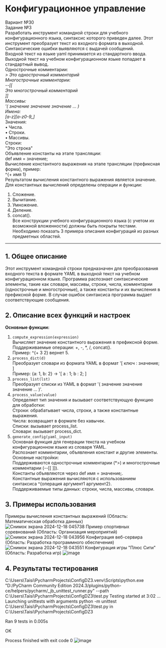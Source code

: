 # Конфигурационное управление
Вариант №30 <br/>
Задание №3 <br/>
Разработать инструмент командной строки для учебного конфигурационного языка, синтаксис которого приведен далее. Этот инструмент преобразует текст из входного формата в выходной. 
Синтаксические ошибки выявляются с выдачей сообщений.  <br/>
Входной текст на языке yaml принимается из стандартного ввода. Выходной текст на учебном конфигурационном языке попадает в стандартный вывод. <br/>
Однострочные комментарии:<br/>
*> Это однострочный комментарий  <br/>
Многострочные комментарии: <br/>
--[[  <br/>
Это многострочный комментарий <br/>
]] <br/>
Массивы: <br/>
'( значение значение значение ... ) <br/>
Имена: <br/> 
[a-z][a-z0-9_]* <br/>
Значения: <br/>
• Числа. <br/>
• Строки. <br/>
• Массивы. <br/>
Строки: <br/>
"Это строка"<br/>
Объявление константы на этапе трансляции: <br/>
def имя = значение; <br/>
Вычисление константного выражения на этапе трансляции (префиксная форма), пример: <br/>
^{+ имя 1} <br/>
Результатом вычисления константного выражения является значение. <br/>
Для константных вычислений определены операции и функции: <br/>
1. Сложение. <br/>
2. Вычитание.<br/>
3. Умножение.<br/>
4. Деление.<br/>
5. concat().<br/>
Все конструкции учебного конфигурационного языка (с учетом их возможной вложенности) должны быть покрыты тестами. Необходимо показать 3 примера описания конфигураций из разных предметных областей. <br/>
***

## 1. Общее описание<br/>
Этот инструмент командной строки предназначен для преобразования входного текста в формате YAML в выходной текст на учебном конфигурационном языке. 
Программа распознает синтаксические элементы, такие как словари, массивы, строки, числа, комментарии (однострочные и многострочные), а также константы и их вычисления в префиксной форме. В случае 
ошибок синтаксиса программа выдает соответствующие сообщения. <br/>  
## 2. Описание всех функций и настроек <br/> 
**Основные функции:** <br/> 
1. `compute_expression(expression)` <br/> 
Вычисляет значение константного выражения в префиксной форме.<br/> 
Поддерживаемые операции: +, -, *, /, concat().<br/> 
Пример: ^{+ 3 2} вернет 5.<br/> 
2. `process_dict(d)`<br/>
Преобразует словари из формата YAML в формат '[ ключ : значение; ] <br/>
Пример: {a: 1, b: 2} → '[ a : 1; b : 2; ]
3. `process_list(lst)`<br/>
Преобразует списки из YAML в формат '( значение значение значение ... )'.<br/>
4. `process_value(value)`<br/>
Определяет тип значения и вызывает соответствующую функцию для обработки:<br/> 
Строки: обрабатывает числа, строки, а также константные выражения.<br/>
Числа: возвращает в формате без кавычек.<br/>
Списки: вызывает process_list.<br/>
Словари: вызывает process_dict.<br/>
6. `generate_config(yaml_input)`<br/>
Основная функция для генерации текста на учебном конфигурационном языке из словаря YAML.<br/>
Распознает комментарии, объявления констант и другие элементы.<br/>
Основные настройки:<br/>
Поддерживаются однострочные комментарии (*>) и многострочные комментарии (--[[ ]]).<br/>
Константы объявляются через def имя = значение;.<br/>
Константные выражения вычисляются с использованием синтаксиса ^{операция аргумент1 аргумент2}.<br/>
Поддерживаемые типы данных: строки, числа, массивы, словари.<br/>
## 3. Примеры использования <br/>
Примеры вычисления константных выражений (Область: Математическая обработка данных)
![Снимок экрана 2024-12-18 045738](https://github.com/user-attachments/assets/4d727ed7-e875-498b-a9b6-e5d2f569953e)
Пример спортивных соревнований (Область: Организация мероприятий)
![Снимок экрана 2024-12-18 043956](https://github.com/user-attachments/assets/a72d0e2e-ae88-4aef-b9c1-5a6ce7a6c0aa)
Конфиграция веб-сервира (Область: Разработка программного обеспечения)
![Снимок экрана 2024-12-18 043551](https://github.com/user-attachments/assets/b7b7699c-f1b1-412b-8194-405d5954f605)
Конфигурация игры "Плюс Сити" (Область: Разработка игр)
![image](https://github.com/user-attachments/assets/1b17afa1-98bc-46a0-9fc2-d83162af9abe)
## 4. Результаты тестирования<br/>
C:\Users\Taisi\PycharmProjects\ConfigDZ3\.venv\Scripts\python.exe "D:/PyCharm Community Edition 2024.3/plugins/python-ce/helpers/pycharm/_jb_unittest_runner.py" --path C:\Users\Taisi\PycharmProjects\ConfigDZ3\test.py 
Testing started at 3:02 ...
Launching unittests with arguments python -m unittest C:\Users\Taisi\PycharmProjects\ConfigDZ3\test.py in C:\Users\Taisi\PycharmProjects\ConfigDZ3

Ran 9 tests in 0.005s

OK

Process finished with exit code 0
![image](https://github.com/user-attachments/assets/fe0daaba-9ebd-41cc-8cb7-2f9fc61f0e9e)

